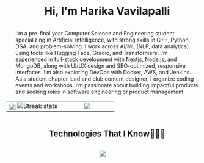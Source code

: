
<div id="user-content-toc">
  <ul align="center">
    <summary><h1 style="display: inline-block">Hi, I'm Harika Vavilapalli</h1></summary>
  </ul>
</div>
<!--Intro start-->
<ul>
<p>
  I’m a pre-final year Computer Science and Engineering student specializing in Artificial Intelligence, with strong skills in C++, Python, DSA, and problem-solving. I work across AI/ML (NLP, data analytics) using tools like Hugging Face, Gradio, and Transformers. I’m experienced in full-stack development with Nextjs, Node.js, and MongoDB, along with UI/UX design and SEO-optimized, responsive interfaces. I’m also exploring DevOps with Docker, AWS, and Jenkins. As a student chapter lead and club content designer, I organize coding events and workshops. I’m passionate about building impactful products and seeking roles in software engineering or product management.
</p>
</ul>
<!--Intro end-->
<!--- stats & Trophy (start) -->
<p align="center">
  <!--- stats (start) -->
</p>
<table align="center">
  <tbody>
    <tr border="none">
      <td width="50%" align="center">
        <img align="center" src="https://github-readme-stats.vercel.app/api?username=Vharika31&theme=dark&show_icons=true&count_private=true">
        <img title="🔥 Get streak stats for your profile at git.io/streak-stats" alt="Streak stats" src="https://github-readme-streak-stats.herokuapp.com/?user=Vharika31&theme=dark&hide_border=false">
      </td>
      <td width="50%" align="center">
        <img align="center" src="https://github-readme-stats.anuraghazra1.vercel.app/api/top-langs/?username=Vharika31&theme=dark&hide_border=false&no-bg=true&no-frame=true&langs_count=10">
      </td>
    </tr>
  </tbody>
</table>

<!--- stats (end) -->

<p></p>        
<!--- stats (end) -->
<!--h1 without bottom border-->
<div id="user-content-toc">
  <ul align="center">
    <summary><h2 style="display: inline-block">Technologies That I Know👨🏻‍💻</h2></summary>
  </ul>
</div>
<!--tech stack icons-->
<p align="center">
  <a href="https://skillicons.dev">
    <img src="https://skillicons.dev/icons?i=git,aws,bootstrap,c,cpp,css,discord,docker,dynamodb,express,figma,firebase,github,html,idea,java,js,kotlin,linux,md,materialui,mongodb,mysql,nextjs,nodejs,postman,py,react,redux,tailwind,ts,vscode&amp;perline=14">
  </a>
</p>

